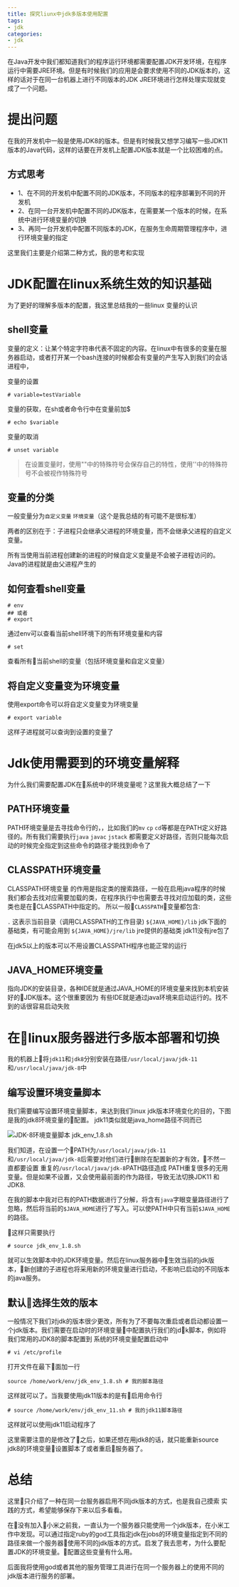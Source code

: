 ```yaml
---
title: 探究liunx中jdk多版本使用配置
tags:
- jdk
categories:
- jdk
---
```


在Java开发中我们都知道我们的程序运行环境都需要配置JDK开发环境，在程序运行中需要JRE环境。但是有时候我们的应用是会要求使用不同的JDK版本的，这样的话对于在同一台机器上进行不同版本的JDK JRE环境进行怎样处理实现就变成了一个问题。
<!-- more -->
# 提出问题
在我的开发机中一般是使用JDK8的版本。但是有时候我又想学习编写一些JDK11版本的Java代码，这样的话要在开发机上配置JDK版本就是一个比较困难的点。
## 方式思考
- 1、在不同的开发机中配置不同的JDK版本，不同版本的程序部署到不同的开发机
- 2、在同一台开发机中配置不同的JDK版本，在需要某一个版本的时候，在系统中进行环境变量的切换
- 3、再同一台开发机中配置不同版本的JDK，在服务生命周期管理程序中，进行环境变量的指定

这里我们主要是介绍第二种方式，我的思考和实现

# JDK配置在linux系统生效的知识基础

为了更好的理解多版本的配置，我这里总结我的一些linux 变量的认识
## shell变量
变量的定义：让某个特定字符串代表不固定的内容。在linux中有很多的变量在服务器启动，或者打开某一个bash连接的时候都会有变量的产生写入到我们的会话进程中，

变量的设置
```shell
# variable=testVariable
```

变量的获取，在sh或者命令行中在变量前加$
```shell
# echo $variable
```

变量的取消
```shell
# unset variable
```

> 在设置变量时，使用""中的特殊符号会保存自己的特性，使用''中的特殊符号不会被视作特殊符号

## 变量的分类

一般变量分为`自定义变量` `环境变量`（这个是我总结的有可能不是很标准）

两者的区别在于：子进程只会继承父进程的环境变量，而不会继承父进程的自定义变量。

所有当使用当前进程创建新的进程的时候自定义变量是不会被子进程访问的。Java的进程就是由父进程产生的

## 如何查看shell变量

```shell
# env 
## 或者
# export
```
通过env可以查看当前shell环境下的所有环境变量和内容

```shell
# set
```
查看所有当前shell的变量（包括环境变量和自定义变量）

## 将自定义变量变为环境变量

使用export命令可以将自定义变量变为环境变量
```shell
# export variable
```
这样子进程就可以查询到设置的变量了

# Jdk使用需要到的环境变量解释

为什么我们需要配置JDK在系统中的环境变量呢？这里我大概总结了一下
## PATH环境变量

PATH环境变量是去寻找命令行的，，比如我们的`mv` `cp` `cd`等都是在PATH定义好路径的。所有我们需要执行`java` `javac` `jstack` 都需要定义好路径，否则只能每次启动的时候完全指定到这些命令的路径才能找到命令了

## CLASSPATH环境变量

CLASSPATH环境变量 的作用是指定类的搜索路径，一般在启用java程序的时候我们都会去找对应需要加载的类，在程序执行中也需要去寻找对应加载的类，这些类也是在CLASSPATH中指定的。
所以一般`CLASSPATH`变量都包含:

`.` 这表示当前目录（调用CLASSPATH的工作目录) 
`${JAVA_HOME}/lib` jdk下面的基础类，有可能会用到
`${JAVA_HOME}/jre/lib` jre提供的基础类  jdk11没有jre包了

在jdk5以上的版本可以不用设置CLASSPATH程序也能正常的运行

## JAVA_HOME环境变量

指向JDK的安装目录，各种IDE就是通过JAVA_HOME的环境变量来找到本机安装好的JDK版本。这个很重要因为 有些IDE就是通过java环境来启动运行的。找不到的话很容易启动失败

# 在linux服务器进行多版本部署和切换

我的机器上将`jdk11`和`jdk8`分别安装在路径`/usr/local/java/jdk-11`和`/usr/local/java/jdk-8`中

## 编写设置环境变量脚本
我们需要编写设置环境变量脚本，来达到我们linux jdk版本环境变化的目的，下图是我的jdk8环境变量的配置。 jdk11类似就是java_home路径不同而已

![JDK-8环境变量脚本 jdk_env_1.8.sh](https://raw.githubusercontent.com/forvoid/imageHosting/master/blog/jdk_env_config_1.8.png)

我们知道，在设置一个PATH为`/usr/local/java/jdk-11`和`/usr/local/java/jdk-8`后需要对他们进行删除在配置新的才有效，不然一直都要设置 重复的`/usr/local/java/jdk-8`PATH路径造成 PATH重复很多的无用变量。但是如果不设置，又会使用最前面的作为路径，导致无法切换JDK11 和JDK8.

在我的脚本中我对已有的PATH数据进行了分解，将含有`java`字眼变量路径进行了忽略，然后将当前的`$JAVA_HOME`进行了写入。可以使PATH中只有当前`$JAVA_HOME`的路径。

这样只需要执行
```shell
# source jdk_env_1.8.sh
``` 

就可以生效脚本中的JDK环境变量。然后在linux服务器中生效当前的jdk版本，新创建的子进程也将采用新的环境变量进行启动，不影响已启动的不同版本的java服务。

## 默认选择生效的版本

一般情况下我们对jdk的版本很少更改，所有为了不要每次重启或者启动都设置一个jdk版本。我们需要在启动时的环境变量中配置执行我们的jdk脚本，例如将我们常用的JDK8的脚本配置到 系统的环境变量配置启动中

```shell
# vi /etc/profile
```

打开文件在最下面加一行

```vi
source /home/work/env/jdk_env_1.8.sh # 我的脚本路径
```

这样就可以了。当我要使用jdk11版本的是有启用命令行

```shell
# source /home/work/env/jdk_env_11.sh # 我的jdk11脚本路径
```

这样就可以使用jdk11启动程序了

这里需要注意的是修改了之后，如果还想在用jdk8的话，就只能重新source jdk8的环境变量设置脚本了或者重启服务器了。

# 总结

这里只介绍了一种在同一台服务器启用不同jdk版本的方式，也是我自己摸索 实践的方式，希望能够保存下来以后多看看。

在没有加入小米之前我，一直认为一个服务器只能使用一个jdk版本，在小米工作中发现。可以通过指定ruby的god工具指定jdk在jobs的环境变量指定到不同的路径来做一个服务器使用不同的jdk版本的方式。启发了我去思考，为什么要配置JDK的环境变量。配置这些变量有什么用。

后面我将使用god或者其他的服务管理工具进行在同一个服务器上的使用不同的jdk版本进行服务的部署。

